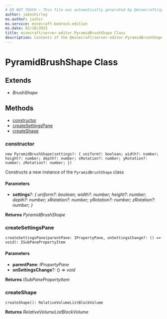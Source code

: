 ```yaml
---
# DO NOT TOUCH — This file was automatically generated by @minecraft/api-docs-generator, to report problems file an issue at https://github.com/Mojang/minecraft-scripting-libraries
author: jakeshirley
ms.author: jashir
ms.service: minecraft-bedrock-edition
ms.date: 02/10/2025
title: minecraft/server-editor.PyramidBrushShape Class
description: Contents of the @minecraft/server-editor.PyramidBrushShape class.
---
```

# PyramidBrushShape Class

## Extends
- *BrushShape*

## Methods
- [constructor](#(constructor))
- [createSettingsPane](#createsettingspane)
- [createShape](#createshape)

### **constructor**
`
new PyramidBrushShape(settings?: {
        uniform?: boolean;
        width?: number;
        height?: number;
        depth?: number;
        xRotation?: number;
        yRotation?: number;
        zRotation?: number;
    })
`

Constructs a new instance of the `PyramidBrushShape` class

#### **Parameters**
- **settings**?: *{
        uniform?: boolean;
        width?: number;
        height?: number;
        depth?: number;
        xRotation?: number;
        yRotation?: number;
        zRotation?: number;
    }*

**Returns** *PyramidBrushShape*

### **createSettingsPane**
`
createSettingsPane(parentPane: IPropertyPane, onSettingsChange?: () => void): ISubPanePropertyItem
`

#### **Parameters**
- **parentPane**: *IPropertyPane*
- **onSettingsChange**?: () => *void*

**Returns** *ISubPanePropertyItem*

### **createShape**
`
createShape(): RelativeVolumeListBlockVolume
`

**Returns** *RelativeVolumeListBlockVolume*
